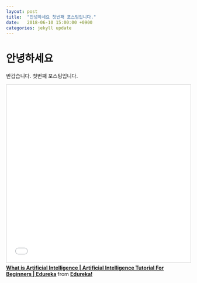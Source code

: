 ```yaml
---
layout: post
title:  "안녕하세요 첫번째 포스팅입니다."
date:   2018-06-10 15:00:00 +0900
categories: jekyll update
---
```

<h1>안녕하세요</h1>
<p>반갑습니다. 첫번째 포스팅입니다.</p>
<iframe src="//www.slideshare.net/slideshow/embed_code/key/u6WNbsR5worSzC" width="595" height="485" frameborder="0" marginwidth="0" marginheight="0" scrolling="no" style="border:1px solid #CCC; border-width:1px; margin-bottom:5px; max-width: 100%;" allowfullscreen> </iframe> <div style="margin-bottom:5px"> <strong> <a href="//www.slideshare.net/EdurekaIN/what-is-artificial-intelligence-artificial-intelligence-tutorial-for-beginners-edureka" title="What is Artificial Intelligence | Artificial Intelligence Tutorial For Beginners | Edureka" target="_blank">What is Artificial Intelligence | Artificial Intelligence Tutorial For Beginners | Edureka</a> </strong> from <strong><a href="https://www.slideshare.net/EdurekaIN" target="_blank">Edureka!</a></strong> </div>